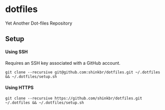 # dotfiles
Yet Another Dot-files Repository

## Setup
#### Using SSH
Requires an SSH key associated with a GitHub account.
```
git clone --recursive git@github.com:shinkbr/dotfiles.git ~/.dotfiles && ~/.dotfiles/setup.sh
```

#### Using HTTPS
```
git clone --recursive https://github.com/shinkbr/dotfiles.git ~/.dotfiles && ~/.dotfiles/setup.sh
```
